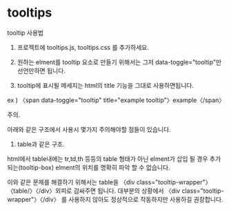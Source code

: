 # tooltips

tooltip 사용법

1. 프로젝트에 tooltips.js, tooltips.css 를 추가하세요.

2. 원하는 elment를 tooltip 요소로 만들기 위해서는 그저 data-toggle="tooltip"만 선언만하면 됩니다.

3. tooltip에 표시될 메세지는 html의 title 기능을 그대로 사용하면됩니다.

ex ) 〈span data-toggle="tooltip" title="example tooltip"〉example〈/span〉


주의.

아래와 같은 구조에서 사용시 몇가지 주의해야할 점들이 있습니다.
1. table과 같은 구조.

html에서 table내에는 tr,td,th 등등의 table 형태가 아닌 elment가 삽입 될 경우 
추가되는(tooltip-box) elment의 위치를 명확히 파악 할 수 없습니다.

이와 같은 문제를 해결하기 위해서는 table을 〈div class="tooltip-wrapper"〉〈table/〉〈/div〉외피로 감싸주면 됩니다.
대부분의 상황에서 〈div class="tooltip-wrapper"〉〈/div〉 를 사용하지 않아도 정상적으로 작동하지만 사용하길 권장합니다.
